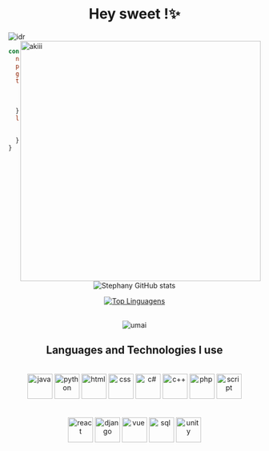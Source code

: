 <h1 align="center"> Hey sweet !✨ </h1>
<img align="center" alt="idr"  src="https://i.pinimg.com/originals/fc/3a/bd/fc3abdc3852ab9daf2afea718e6e6799.jpg">
<div >
<!--<img align="right" alt="scorpion" width="450" src="https://c.tenor.com/mCnYpxDDsD0AAAAC/get-over-here.gif">-->
<!--<img align="right" alt="gojo" width="480" src="https://c.tenor.com/CFYHEkphVvkAAAAC/gojou-satoru-gojou.gif">-->
<!--<img align="right" alt="brothers" width="480" src="https://media.tenor.com/trBCXEOWUfQAAAAC/jujutsu-kaisen-itadori-yuji.gif">-->
<img align="right" alt="akiii" width="480" src="https://media.tenor.com/8nh2k8UDoRIAAAAC/chainsaw-man-aki.gif">
</div>



```javascript
const data = {
  name: "Stephany Moreira Casa Grande",
  pronouns: ["She", "Her"],
  game: "Mortal Kombat",
  tech: {
    programming: ['JS', 'HTML'],
    frontend: ['React', 'Vue','Sass'],
    backend: ['Django','PHP']
  },
  language: {
    portuguese: true,
    english: true,
  }
}
```

<div align="center">
 
![Stephany GitHub stats](https://github-readme-stats.vercel.app/api?username=MoreiraSte&show_icons=true&theme=dracula)

[![Top Linguagens](https://github-readme-stats.vercel.app/api/top-langs/?username=MoreiraSte&layout=compact&theme=dracula)](https://github.com/anuraghazra/github-readme-stats)
</div>



<div align="center"><br/>
   <!-- <img align="center" alt="dragon" src="https://giffiles.alphacoders.com/247/24723.gif">-->
  <!--<img align="center" alt="mkxF" src="https://media.tenor.com/CiJuhjUFaeIAAAAC/gojo-satoru-jujutsu-kaisen.gif">-->
  <img align="center" alt="umai" src="https://i.pinimg.com/originals/e7/1d/60/e71d60a024fcf912491ba5564a45419b.gif">
</div>

<h2 align='center'>Languages and Technologies I use </h2>

<div style="display: inline-block, justify-content:space-between"; align="center"><br/>
     <img alt="java" src="https://cdn-icons-png.flaticon.com/512/5968/5968282.png" width="50">
     <img alt="python" src="https://cdn-icons-png.flaticon.com/512/3098/3098090.png" width="50">
     <img alt="html" src="https://cdn-icons-png.flaticon.com/512/1051/1051277.png" width="50">
     <img alt="css" src="https://cdn-icons-png.flaticon.com/512/732/732190.png" width="50">
     <img alt="c#" src="https://cdn-icons-png.flaticon.com/512/6132/6132221.png" width="50">
     <img alt="c++" src="https://cdn-icons-png.flaticon.com/512/6132/6132222.png" width="50">
     <img alt="php" src="https://cdn-icons-png.flaticon.com/512/5968/5968332.png" width="50">
     <img alt="script" src="https://cdn-icons-png.flaticon.com/512/1199/1199124.png" width="50">
</div> <br/>

<div style="display: inline-block, justify-content:space-between"; align="center"><br/>
     <img alt="react" src="https://as1.ftcdn.net/v2/jpg/03/04/97/12/1000_F_304971233_mQ4xlfnBGSszgzJPYzQnZtWI04ZNmuuP.jpg" width="50">
     <img alt="django" src="https://cdn.iconscout.com/icon/free/png-256/django-3629322-3031821.png" width="50">
     <img alt="vue" src="https://cdn-icons-png.flaticon.com/512/1183/1183622.png" width="50">
     <img alt="sql" src="https://cdn-icons-png.flaticon.com/512/919/919836.png" width="50">
     <img alt="unity" src="https://cdn-icons-png.flaticon.com/512/5969/5969346.png" width="50">
    
</div> <br/>

<br/>


